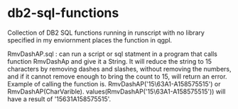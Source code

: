 # db2-sql-functions
 Collection of DB2 SQL functions
 running in runscript with no library specified in my enviornment places the function in qgpl.

 RmvDashAP.sql : can run a script or sql statment in a program that calls function RmvDashAp and give it a String. It will reduce the string to 15 characters by removing dashes and slashes, without removing the numbers, and if it cannot remove enough to bring the count to 15, will return an error. Example of calling the function is. RmvDashAP('15\63A1-A158575515') or RmvDashAP(CharVarible). values(RmvDashAP('15\63A1-A158575515')) will have a result of '15631A158575515'. 
